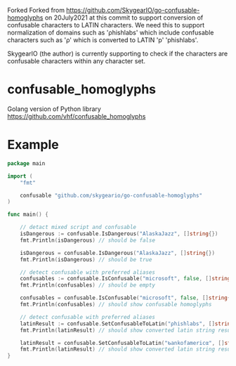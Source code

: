 Forked
Forked from https://github.com/SkygearIO/go-confusable-homoglyphs on 20July2021 at this commit to support conversion of confusable characters to LATIN characters. We need this to support normalization of domains such as 'ρhishlabs' which include confusable characters such as 'ρ' which is converted to LATIN 'p' 'phishlabs'.

SkygearIO (the author) is currently supporting to check if the characters are confusable characters within any character set.

# confusable_homoglyphs

Golang version of Python library https://github.com/vhf/confusable_homoglyphs

# Example

```go
package main

import (
	"fmt"

	confusable "github.com/skygeario/go-confusable-homoglyphs"
)

func main() {

	// detact mixed script and confusable
	isDangerous := confusable.IsDangerous("AlaskaJazz", []string{})
	fmt.Println(isDangerous) // should be false

	isDangerous = confusable.IsDangerous("ΑlaskaJazz", []string{})
	fmt.Println(isDangerous) // should be true

	// detect confusable with preferred aliases
	confusables := confusable.IsConfusable("microsoft", false, []string{"latin", "common"})
	fmt.Println(confusables) // should be empty

	confusables = confusable.IsConfusable("microsоft", false, []string{"latin", "common"})
	fmt.Println(confusables) // should show confusable homoglyphs

	// detect confusable with preferred aliases
	latinResult := confusable.SetConfusableToLatin("ρhishlabs", []string{"latin"})
	fmt.Println(latinResult) // should show converted latin string result - phishlabs

	latinResult = confusable.SetConfusableToLatin("ᑲankofamericα", []string{"latin"})
	fmt.Println(latinResult) // should show converted latin string result - bankofamerica
}
```

